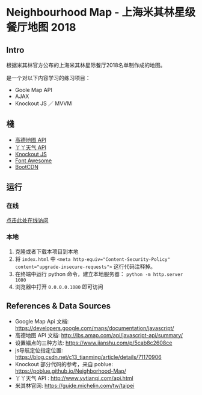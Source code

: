 # Neighbourhood Map - 上海米其林星级餐厅地图 2018

## Intro

根据米其林官方公布的上海米其林星际餐厅2018名单制作成的地图。

是一个对以下内容学习的练习项目：

- Goole Map API
- AJAX
- Knockout JS ／ MVVM


## 棧

- [高德地图 API](http://lbs.amap.com/)
- [丫丫天气 API](http://www.yytianqi.com/)
- [Knockout JS](http://knockoutjs.com/)
- [Font Awesome](https://fontawesome.com/)
- [BootCDN](http://www.bootcdn.cn/)

## 运行

### 在线

[点击此处在线访问](https://supernova16.github.io/FEND/p4-neighbourhood-map/)

### 本地

1. 克隆或者下载本项目到本地
2. 将 `index.html` 中 `<meta http-equiv="Content-Security-Policy" content="upgrade-insecure-requests">` 这行代码注释掉。
3. 在终端中运行 python 命令，建立本地服务器：
   `python -m http.server 1080`
4. 浏览器中打开 `0.0.0.0.1080` 即可访问


## References & Data Sources

- Google Map Api 文档: https://developers.google.com/maps/documentation/javascript/
- 高德地图 API 文档: http://lbs.amap.com/api/javascript-api/summary/
- 设置锚点的三种方法: https://www.jianshu.com/p/5cab8c2608ce
- js导航定位指定位置: https://blog.csdn.net/c13_tianming/article/details/71170906
- Knockout 部分代码的参考，来自 poblue: https://poblue.github.io/Neighborhood-Map/
- 丫丫天气 API : http://www.yytianqi.com/api.html
- 米其林官网: https://guide.michelin.com/tw/taipei
